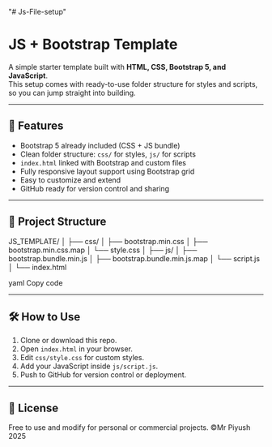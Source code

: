 "# Js-File-setup"

# JS + Bootstrap Template

A simple starter template built with **HTML, CSS, Bootstrap 5, and JavaScript**.  
This setup comes with ready-to-use folder structure for styles and scripts, so you can jump straight into building.

---

## 🚀 Features

-   Bootstrap 5 already included (CSS + JS bundle)
-   Clean folder structure: `css/` for styles, `js/` for scripts
-   `index.html` linked with Bootstrap and custom files
-   Fully responsive layout support using Bootstrap grid
-   Easy to customize and extend
-   GitHub ready for version control and sharing

---

## 📂 Project Structure

JS_TEMPLATE/
│
├── css/
│ ├── bootstrap.min.css
│ ├── bootstrap.min.css.map
│ └── style.css
│
├── js/
│ ├── bootstrap.bundle.min.js
│ ├── bootstrap.bundle.min.js.map
│ └── script.js
│
└── index.html

yaml
Copy code

---

## 🛠️ How to Use

1. Clone or download this repo.
2. Open `index.html` in your browser.
3. Edit `css/style.css` for custom styles.
4. Add your JavaScript inside `js/script.js`.
5. Push to GitHub for version control or deployment.

---

## 📜 License

Free to use and modify for personal or commercial projects.
©Mr Piyush 2025
